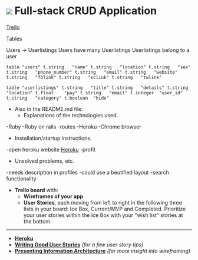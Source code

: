 # ![](https://camo.githubusercontent.com/6ce15b81c1f06d716d753a61f5db22375fa684da/68747470733a2f2f67612d646173682e73332e616d617a6f6e6177732e636f6d2f70726f64756374696f6e2f6173736574732f6c6f676f2d39663838616536633963333837313639306533333238306663663535376633332e706e67) Full-stack CRUD Application

[Trello](https://trello.com/b/zQmgbgCR/project2-music-board)

Tables

Users -> Userlistings
Users have many Userlistings
Userlistings belong to a user

`table "users"
    t.string   "name"
    t.string   "location"
    t.string   "sex"
    t.string   "phone_number"
    t.string   "email"
    t.string   "website"
    t.string   "fblink"
    t.string   "sclink"
    t.string   "twlink"`

 `table "userlistings"
    t.string   "title"
    t.string   "details"
    t.string   "location"
    t.float    "pay"
    t.string   "email"
    t.integer  "user_id"
    t.string   "category"
    t.boolean  "hide"`



- Also in the README.md file:
    - Explanations of the technologies used.

-Ruby
-Ruby on rails
-routes
-Heroku
-Chrome browser


- Installation/startup instructions.

-open heroku website
[Heroku](http://www.heroku.com)
-profit

- Unsolved problems, etc.

-needs description in profiles
-could use a beutified layout
-search functionality






-  **Trello board** with:
    - **Wireframes of your app**.
    - **User Stories**, each moving from left to right in the following
      three lists in your board: Ice Box, Current/MVP and Completed.
      Prioritize your user stories within the Ice Box with your "wish
      list" stories at the bottom.

---



* **[Heroku](http://www.heroku.com)**
* **[Writing Good User Stories](http://www.mariaemerson.com/user-stories/)** _(for a few user story tips)_
* **[Presenting Information Architecture](http://webstyleguide.com/wsg3/3-information-architecture/4-presenting-information.html)** _(for more insight into wireframing)_
